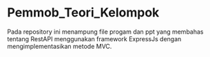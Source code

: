 # Pemmob_Teori_Kelompok

Pada repository ini menampung file progam dan ppt yang membahas tentang RestAPI menggunakan framework ExpressJs dengan mengimplementasikan metode MVC.
